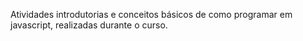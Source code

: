 Atividades introdutorias e conceitos básicos de como programar em javascript, realizadas durante o curso.
